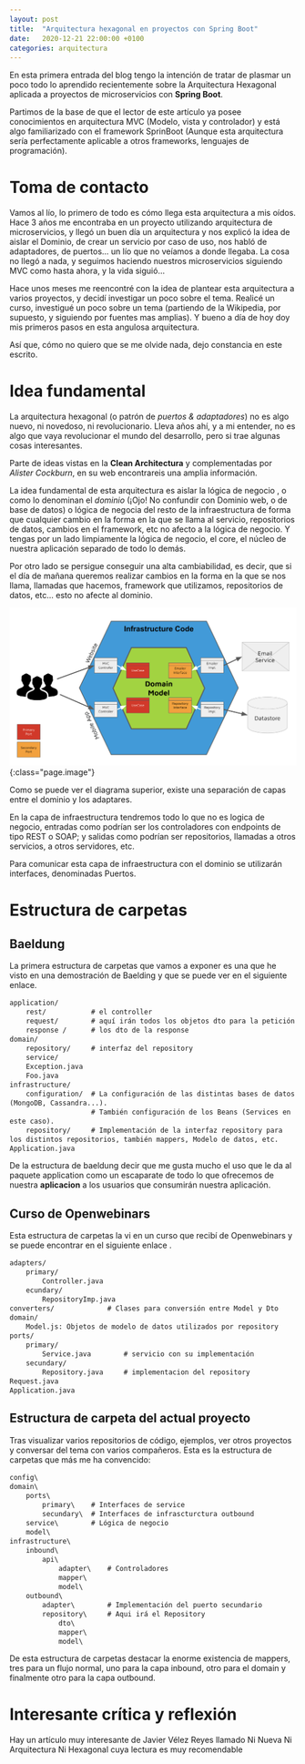 ```yaml
---
layout: post
title:  "Arquitectura hexagonal en proyectos con Spring Boot"
date:   2020-12-21 22:00:00 +0100
categories: arquitectura
---
```


En esta primera entrada del blog tengo la intención de tratar de plasmar un poco todo lo aprendido recientemente sobre la Arquitectura Hexagonal aplicada a proyectos de microservicios con **Spring Boot**.

Partimos de la base de que el lector de este artículo ya posee conocimientos en arquitectura MVC (Modelo, vista y controlador) y está algo familiarizado con el framework SprinBoot (Aunque esta arquitectura sería perfectamente aplicable a otros frameworks, lenguajes de programación).

# Toma de contacto

Vamos al lío, lo primero de todo es cómo llega esta arquitectura a mis oídos. Hace 3 años me encontraba en un proyecto utilizando arquitectura de microservicios, y llegó un buen día un arquitectura y nos explicó la idea de aislar el Dominio, de crear un servicio por caso de uso, nos habló de adaptadores, de puertos... un lío que no veíamos a donde llegaba. La cosa no llegó a nada, y seguimos haciendo nuestros microservicios siguiendo MVC como hasta ahora, y la vida siguió...

Hace unos meses me reencontré con la idea de plantear esta arquitectura a varios proyectos, y decidí investigar un poco sobre el tema. Realicé un curso, investigué un poco sobre un tema (partiendo de la Wikipedia, por supuesto, y siguiendo por fuentes mas amplias). Y bueno a día de hoy doy mis primeros pasos en esta angulosa arquitectura.

Así que, cómo no quiero que se me olvide nada, dejo constancia en este escrito.

# Idea fundamental

La arquitectura hexagonal (o patrón de *puertos & adaptadores*) no es algo nuevo, ni novedoso, ni revolucionario. Lleva años ahí, y a mi entender, no es algo que vaya revolucionar el mundo del desarrollo, pero si trae algunas cosas interesantes.

Parte de ideas vistas en la **Clean Architectura** y complementadas por *Alister Cockburn*, en su web encontrareis una amplia información.

La idea fundamental de esta arquitectura es aislar la lógica de negocio , o como lo denominan el *dominio* (¡Ojo! No confundir con Dominio web, o de base de datos) o lógica de negocia del resto de la infraestructura de forma que cualquier cambio en la forma en la que se llama al servicio, repositorios de datos, cambios en el framework, etc no afecto a la lógica de negocio. Y tengas por un lado limpiamente la lógica de negocio, el core, el núcleo de nuestra aplicación separado de todo lo demás.

Por otro lado se persigue conseguir una alta cambiabilidad, es decir, que si el día de mañana queremos realizar cambios en la forma en la que se nos llama, llamadas que hacemos, framework que utilizamos, repositorios de datos, etc... esto no afecte al dominio.

![Diagrama de arquitectura hexagonal](/assets/images/arquitectura-hexagonal-spring-boot/hexagonal-architecture.png){:class="page.image"}

[/]: <> (Comentario de)

Como se puede ver el diagrama superior, existe una separación de capas entre el dominio y los adaptares.

En la capa de infraestructura tendremos todo lo que no es logica de negocio, entradas como podrían ser los controladores con endpoints de tipo REST o SOAP; y salidas como podrían ser repositorios, llamadas a otros servicios, a otros servidores, etc.

Para comunicar esta capa de infraestructura con el dominio se utilizarán interfaces, denominadas Puertos.

# Estructura de carpetas

## Baeldung

La primera estructura de carpetas que vamos a exponer es una que he visto en una demostración de Baelding y que se puede ver en el siguiente enlace.

```
application/
    rest/           # el controller
    request/        # aquí irán todos los objetos dto para la petición
    response /      # los dto de la response
domain/
    repository/     # interfaz del repository          
    service/         
    Exception.java
    Foo.java              
infrastructure/
    configuration/  # La configuración de las distintas bases de datos (MongoDB, Cassandra...). 
                    # También configuración de los Beans (Services en este caso).
    repository/     # Implementación de la interfaz repository para los distintos repositorios, también mappers, Modelo de datos, etc.
Application.java
```

De la estructura de baeldung decir que me gusta mucho el uso que le da al paquete application como un escaparate de todo lo que ofrecemos de nuestra **aplicacion** a los usuarios que consumirán nuestra aplicación.

## Curso de Openwebinars

Esta estructura de carpetas la vi en un curso que recibí de Openwebinars y se puede encontrar en el siguiente enlace .

```
adapters/
    primary/
        Controller.java
    ecundary/
        RepositoryImp.java
converters/             # Clases para conversión entre Model y Dto
domain/
    Model.js: Objetos de modelo de datos utilizados por repository
ports/
    primary/
        Service.java        # servicio con su implementación
    secundary/
        Repository.java     # implementacion del repository
Request.java
Application.java
```

## Estructura de carpeta del actual proyecto

Tras visualizar varios repositorios de código, ejemplos, ver otros proyectos y conversar del tema con varios compañeros. Esta es la estructura de carpetas que más me ha convencido:

```
config\
domain\
    ports\
        primary\    # Interfaces de service
        secundary\  # Interfaces de infrascturctura outbound
    service\        # Lógica de negocio
    model\        
infrastructure\
    inbound\
        api\
            adapter\    # Controladores
            mapper\
            model\
    outbound\
        adapter\        # Implementación del puerto secundario
        repository\     # Aqui irá el Repository
            dto\
            mapper\     
            model\
```

De esta estructura de carpetas destacar la enorme existencia de mappers, tres para un flujo normal, uno para la capa inbound, otro para el domain y finalmente otro para la capa outbound.

# Interesante crítica y reflexión

Hay un artículo muy interesante de Javier Vélez Reyes llamado Ni Nueva Ni Arquitectura Ni Hexagonal cuya lectura es muy recomendable
